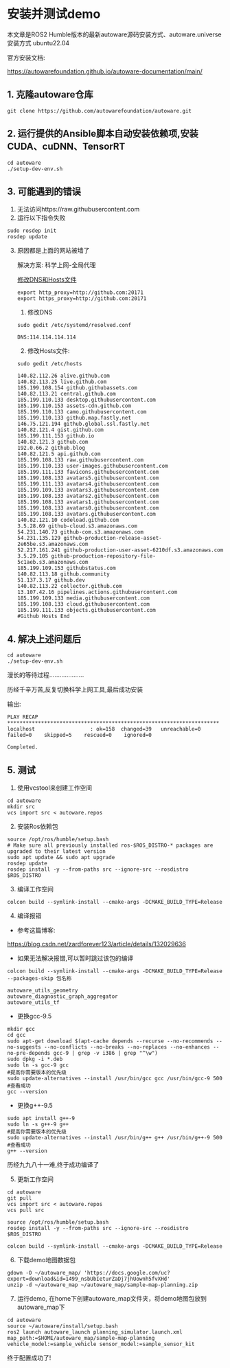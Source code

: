 # 安装并测试demo
本文章是ROS2 Humble版本的最新autoware源码安装方式、autoware.universe安装方式
ubuntu22.04

官方安装文档:

https://autowarefoundation.github.io/autoware-documentation/main/

## 1. 克隆autoware仓库
```
git clone https://github.com/autowarefoundation/autoware.git
```
## 2. 运行提供的Ansible脚本自动安装依赖项,安装CUDA、cuDNN、TensorRT
```
cd autoware
./setup-dev-env.sh
```
## 3. 可能遇到的错误
1. 无法访问https://raw.githubusercontent.com
2. 运行以下指令失败
  ```
  sudo rosdep init
  rosdep update
  ```
3. 原因都是上面的网站被墙了

    解决方案: 科学上网-全局代理

    [修改DNS和Hosts文件](https://zhuanlan.zhihu.com/p/676396123)
    ```
    export http_proxy=http://github.com:20171
    export https_proxy=http://github.com:20171
    ```
    
    1. 修改DNS
    ```
    sudo gedit /etc/systemd/resolved.conf
    ```
    ```
    DNS:114.114.114.114
    ```
    2. 修改Hosts文件:
    ```
    sudo gedit /etc/hosts
    ```
    ```
    140.82.112.26 alive.github.com
    140.82.113.25 live.github.com
    185.199.108.154 github.githubassets.com
    140.82.113.21 central.github.com
    185.199.110.133 desktop.githubusercontent.com
    185.199.110.153 assets-cdn.github.com
    185.199.110.133 camo.githubusercontent.com
    185.199.110.133 github.map.fastly.net
    146.75.121.194 github.global.ssl.fastly.net
    140.82.121.4 gist.github.com
    185.199.111.153 github.io
    140.82.121.3 github.com
    192.0.66.2 github.blog
    140.82.121.5 api.github.com
    185.199.108.133 raw.githubusercontent.com
    185.199.110.133 user-images.githubusercontent.com
    185.199.111.133 favicons.githubusercontent.com
    185.199.108.133 avatars5.githubusercontent.com
    185.199.111.133 avatars4.githubusercontent.com
    185.199.109.133 avatars3.githubusercontent.com
    185.199.108.133 avatars2.githubusercontent.com
    185.199.108.133 avatars1.githubusercontent.com
    185.199.108.133 avatars0.githubusercontent.com
    185.199.108.133 avatars.githubusercontent.com
    140.82.121.10 codeload.github.com
    3.5.28.69 github-cloud.s3.amazonaws.com
    54.231.140.73 github-com.s3.amazonaws.com
    54.231.135.129 github-production-release-asset-2e65be.s3.amazonaws.com
    52.217.161.241 github-production-user-asset-6210df.s3.amazonaws.com
    3.5.29.105 github-production-repository-file-5c1aeb.s3.amazonaws.com
    185.199.109.153 githubstatus.com
    140.82.113.18 github.community
    51.137.3.17 github.dev
    140.82.113.22 collector.github.com
    13.107.42.16 pipelines.actions.githubusercontent.com
    185.199.109.133 media.githubusercontent.com
    185.199.108.133 cloud.githubusercontent.com
    185.199.111.133 objects.githubusercontent.com
    #Github Hosts End
    ``` 
## 4. 解决上述问题后
```
cd autoware
./setup-dev-env.sh
```
漫长的等待过程....................

历经千辛万苦,反复切换科学上网工具,最后成功安装

输出:
```
PLAY RECAP *********************************************************************
localhost                  : ok=158  changed=39   unreachable=0    failed=0    skipped=5    rescued=0    ignored=0   

Completed.
```

## 5. 测试
1. 使用vcstool来创建工作空间
```
cd autoware
mkdir src
vcs import src < autoware.repos
```
2. 安装Ros依赖包
```
source /opt/ros/humble/setup.bash
# Make sure all previously installed ros-$ROS_DISTRO-* packages are upgraded to their latest version
sudo apt update && sudo apt upgrade
rosdep update
rosdep install -y --from-paths src --ignore-src --rosdistro $ROS_DISTRO
```
3. 编译工作空间
```
colcon build --symlink-install --cmake-args -DCMAKE_BUILD_TYPE=Release
```
4. 编译报错
- 参考这篇博客:

https://blog.csdn.net/zardforever123/article/details/132029636

- 如果无法解决报错,可以暂时跳过该包的编译
```
colcon build --symlink-install --cmake-args -DCMAKE_BUILD_TYPE=Release --packages-skip 包名称

autoware_utils_geometry
autoware_diagnostic_graph_aggregator
autoware_utils_tf
```
- 更换gcc-9.5
```
mkdir gcc
cd gcc
sudo apt-get download $(apt-cache depends --recurse --no-recommends --no-suggests --no-conflicts --no-breaks --no-replaces --no-enhances --no-pre-depends gcc-9 | grep -v i386 | grep "^\w")
sudo dpkg -i *.deb
sudo ln -s gcc-9 gcc
#提高你需要版本的优先级
sudo update-alternatives --install /usr/bin/gcc gcc /usr/bin/gcc-9 500
#查看成功
gcc --version

```
- 更换g++-9.5
```
sudo apt install g++-9
sudo ln -s g++-9 g++
#提高你需要版本的优先级
sudo update-alternatives --install /usr/bin/g++ g++ /usr/bin/g++-9 500
#查看成功
g++ --version
```
历经九九八十一难,终于成功编译了


5. 更新工作空间
```
cd autoware
git pull
vcs import src < autoware.repos
vcs pull src

source /opt/ros/humble/setup.bash
rosdep install -y --from-paths src --ignore-src --rosdistro $ROS_DISTRO

colcon build --symlink-install --cmake-args -DCMAKE_BUILD_TYPE=Release
```
6. 下载demo地图数据包
```
gdown -O ~/autoware_map/ 'https://docs.google.com/uc?export=download&id=1499_nsbUbIeturZaDj7jhUownh5fvXHd'
unzip -d ~/autoware_map ~/autoware_map/sample-map-planning.zip
```
7. 运行demo, 在home下创建autoware_map文件夹，将demo地图包放到autoware_map下
```
cd autoware
source ~/autoware/install/setup.bash
ros2 launch autoware_launch planning_simulator.launch.xml map_path:=$HOME/autoware_map/sample-map-planning vehicle_model:=sample_vehicle sensor_model:=sample_sensor_kit
```
终于配置成功了!
